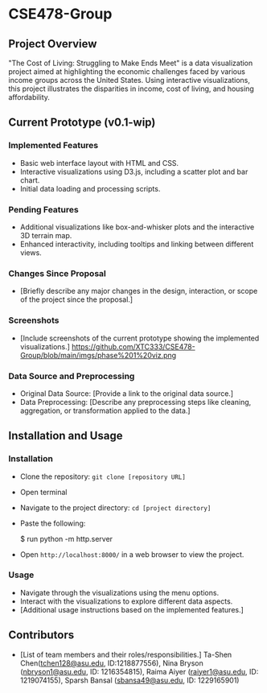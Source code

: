 # CSE478-Group


## Project Overview

"The Cost of Living: Struggling to Make Ends Meet" is a data visualization project aimed at highlighting the economic challenges faced by various income groups across the United States. Using interactive visualizations, this project illustrates the disparities in income, cost of living, and housing affordability.

## Current Prototype (v0.1-wip)

### Implemented Features

- Basic web interface layout with HTML and CSS.
- Interactive visualizations using D3.js, including a scatter plot and bar chart.
- Initial data loading and processing scripts.

### Pending Features

- Additional visualizations like box-and-whisker plots and the interactive 3D terrain map.
- Enhanced interactivity, including tooltips and linking between different views.


### Changes Since Proposal

- [Briefly describe any major changes in the design, interaction, or scope of the project since the proposal.]

### Screenshots

- [Include screenshots of the current prototype showing the implemented visualizations.]
  https://github.com/XTC333/CSE478-Group/blob/main/imgs/phase%201%20viz.png
  

### Data Source and Preprocessing

- Original Data Source: [Provide a link to the original data source.]
- Data Preprocessing: [Describe any preprocessing steps like cleaning, aggregation, or transformation applied to the data.]

## Installation and Usage

### Installation

- Clone the repository: `git clone [repository URL]`
- Open terminal 
- Navigate to the project directory: `cd [project directory]`
- Paste the following:

  $ run  python -m http.server

- Open `http://localhost:8000/` in a web browser to view the project.

### Usage

- Navigate through the visualizations using the menu options.
- Interact with the visualizations to explore different data aspects.
- [Additional usage instructions based on the implemented features.]

## Contributors

- [List of team members and their roles/responsibilities.]
Ta-Shen Chen(tchen128@asu.edu, ID:1218877556), Nina Bryson (nbryson1@asu.edu, ID: 1216354815), Raima Aiyer (raiyer1@asu.edu, ID: 1219074155), Sparsh Bansal (sbansa49@asu.edu, ID: 1229165901)
